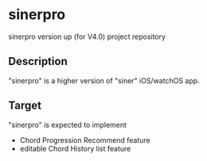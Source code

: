 # sinerpro

sinerpro version up (for V4.0) project repository

## Description
"sinerpro" is a higher version of "siner" iOS/watchOS app.

## Target
"sinerpro" is expected to implement 
* Chord Progression Recommend feature
* editable Chord History list feature
